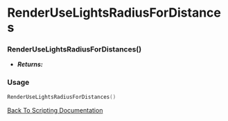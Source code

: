 # RenderUseLightsRadiusForDistances

### RenderUseLightsRadiusForDistances()
- ***Returns:*** 

### Usage

```Lua
RenderUseLightsRadiusForDistances()
```


[Back To Scripting Documentation](../README.md)
